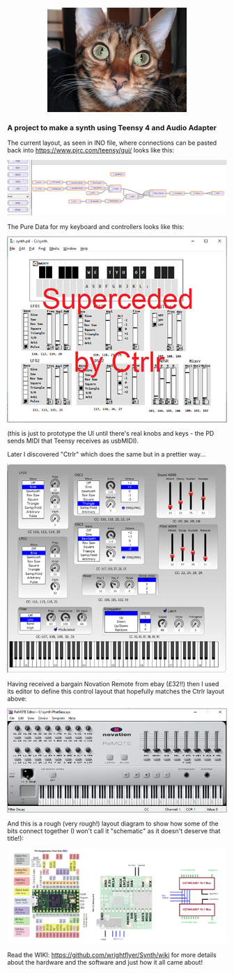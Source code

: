 <p align="center">
    <img width="320" height="240" src="amelia320.png" />
</p>

### A project to make a synth using Teensy 4 and Audio Adapter

The current layout, as seen in INO file, where connections can be pasted back
into https://www.pjrc.com/teensy/gui/ looks like this:

![synth layout](synth.png)

The Pure Data for my keyboard and controllers looks like this:

![keyb/controller layout](synthpd.png)

(this is just to prototype the UI until there's real 
knobs and keys - the PD sends MIDI that Teensy receives
as usbMIDI).

Later I discovered "Ctrlr" which does the same but in a prettier way...

![keyb/controller layout](synthctrlr.png)

Having received a bargain Novation Remote from ebay (£32!!) then I used
its editor to define this control layout that hopefully matches the Ctrlr
layout above:

![Novation layout](novation.png)

And this is a rough (very rough!) layout diagram to show how some
of the bits connect together (I won't call it "schematic" as it doesn't
deserve that title!):

![electronic layout](layout.png)

Read the WIKI: https://github.com/wrightflyer/Synth/wiki for more details
about the hardware and the software and just how it all came about!
